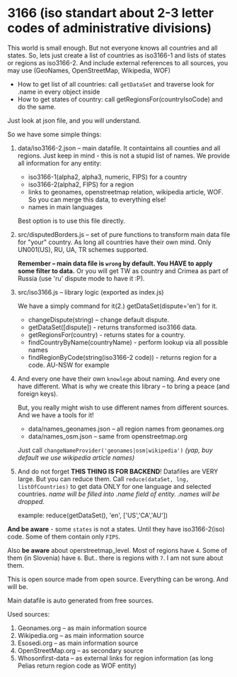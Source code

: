 # 3166 (iso standart about 2-3 letter codes of administrative divisions)
This world is small enough. But not everyone knows all countries and all states. So, lets just create a list of countries as iso3166-1 and lists of states or regions as iso3166-2. And include external references to all sources, you may use (GeoNames, OpenStreetMap, Wikipedia, WOF)

* How to get list of all countries: call `getDataSet` and traverse look for .name in every object inside
* How to get states of country: call getRegionsFor(countryIsoCode) and do the same.

Just look at json file, and you will understand.
 
So we have some simple things:
 1. data/iso3166-2.json – main datafile. It containtains all counties and all regions. 
 Just keep in mind - this is not a stupid list of names. We provide all information for any entity:
 
    * iso3166-1(alpha2, alpha3, numeric, FIPS) for a country    
    * iso3166-2(alpha2, FIPS) for a region    
    * links to geonames, openstreetmap relation, wikipedia article, WOF. So you can merge this data, to everything else!    
    * names in main languages
    
    Best option is to use this file directly.
 2. src/disputedBorders.js – set of pure functions to transform main data file for "your" country. As long all countries have their own mind.
    Only UN001(US), RU, UA, TR schemes supported.
    
    **Remember – main data file is `wrong` by default. You HAVE to apply some filter to data.**
    Or you will get TW as country and Crimea as part of  Russia (use 'ru' dispute mode to have it :P). 
 3. src/iso3166.js – library logic (exported as index.js)
 
    We have a simply command for it(2.) getDataSet(dispute='en') for it.
    
     * changeDispute(string) – change default dispute.
     * getDataSet([dispute]) - returns transformed iso3166 data.
     * getRegionsFor(country) - returns states for a country.     
     * findCountryByName(countryName) - perform lookup via all possible names
     * findRegionByCode(string(iso3166-2 code)) - returns region for a code. AU-NSW for example
     
 4. And every one have their own `knowlege` about naming. And every one have different.
     What is why we create this library – to bring a peace (and foreign keys).
     
    But, you really might wish to use different names from different sources. And we have a tools for it!
    
    * data/names_geonames.json – all region names from geonames.org
    * data/names_osm.json – same from openstreetmap.org
    
    Just call `changeNameProvider('geonames|osm|wikipedia')` _(yap, buy default we use wikipedia article names)_
    
 5. And do not forget **THIS THING IS FOR BACKEND**!
    Datafiles are VERY large. But you can reduce them.
    Call `reduce(dataSet, lng, listOfCountries)` to get data ONLY for one language and selected countries.
    _name will be filled into .name field of entity. .names will be dropped._
    
    example: reduce(getDataSet(), 'en', ['US','CA','AU']) 
   
**And be aware** - some `states` is not a states. Until they have iso3166-2(iso) code.
Some of them contain only `FIPS`.

Also **be aware** about operstreetmap_level. Most of regions have `4`. Some of them (in Slovenia) have `6`. But.. there is regions with `7`.
I am not sure about them.

This is open source made from open source. Everything can be wrong. And will be.

Main datafile is auto generated from free sources.

Used sources:    
  1. Geonames.org – as main information source
  2. Wikipedia.org – as main information source
  3. Esosedi.org – as main information source 
  4. OpenStreetMap.org – as secondary source
  5. Whosonfirst-data – as external links for region information (as long Pelias return region code as WOF entity)
    